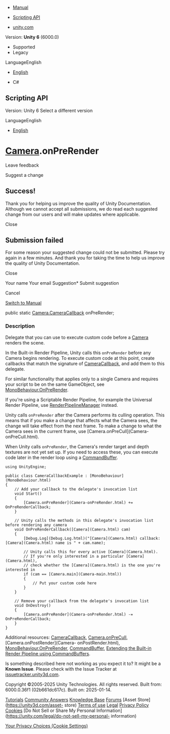 [ ]()

  * [Manual](../Manual/index.html)
  * [Scripting API](../ScriptReference/index.html)

  * [unity.com](https://unity.com/)

Version: **Unity 6** (6000.0)

  * Supported
  * Legacy

LanguageEnglish

  * [English]()

  * C#

[ ](https://docs.unity3d.com)

## Scripting API

Version: Unity 6 Select a different version

LanguageEnglish

  * [English]()

#  [Camera](Camera.html).onPreRender

Leave feedback

Suggest a change

## Success!

Thank you for helping us improve the quality of Unity Documentation. Although
we cannot accept all submissions, we do read each suggested change from our
users and will make updates where applicable.

Close

## Submission failed

For some reason your suggested change could not be submitted. Please <a>try
again</a> in a few minutes. And thank you for taking the time to help us
improve the quality of Unity Documentation.

Close

Your name Your email Suggestion* Submit suggestion

Cancel

[Switch to Manual](../Manual/class-Camera.html "Go to Camera Component in the
Manual")

public static [Camera.CameraCallback](Camera.CameraCallback.html) onPreRender;

### Description

Delegate that you can use to execute custom code before a
[Camera](Camera.html) renders the scene.

In the Built-in Render Pipeline, Unity calls this `onPreRender` before any
Camera begins rendering. To execute custom code at this point, create
callbacks that match the signature of
[CameraCallback](Camera.CameraCallback.html), and add them to this delegate.  
  
For similar functionality that applies only to a single Camera and requires
your script to be on the same GameObject, see
[MonoBehaviour.OnPreRender](MonoBehaviour.OnPreRender.html).  
  
If you're using a Scriptable Render Pipeline, for example the Universal Render
Pipeline, use [RenderPipelineManager](Rendering.RenderPipelineManager.html)
instead.  
  
Unity calls `onPreRender` after the Camera performs its culling operation.
This means that if you make a change that affects what the Camera sees, the
change will take effect from the next frame. To make a change to what the
Camera sees in the current frame, use [Camera.onPreCull](Camera-
onPreCull.html).  
  
When Unity calls `onPreRender`, the Camera's render target and depth textures
are not yet set up. If you need to access these, you can execute code later in
the render loop using a [CommandBuffer](Rendering.CommandBuffer.html).

    
    
    using UnityEngine;  
      
    public class CameraCallbackExample : [MonoBehaviour](MonoBehaviour.html)
    {
        // Add your callback to the delegate's invocation list
        void Start()
        {
            [Camera.onPreRender](Camera-onPreRender.html) += OnPreRenderCallback;
        }  
      
        // Unity calls the methods in this delegate's invocation list before rendering any camera
        void OnPreRenderCallback([Camera](Camera.html) cam)
        {
            [Debug.Log](Debug.Log.html)("[Camera](Camera.html) callback: [Camera](Camera.html) name is " + cam.name);  
      
            // Unity calls this for every active [Camera](Camera.html).
            // If you're only interested in a particular [Camera](Camera.html),
            // check whether the [Camera](Camera.html) is the one you're interested in
            if (cam == [Camera.main](Camera-main.html))
            {
                // Put your custom code here
            }
        }  
      
        // Remove your callback from the delegate's invocation list
        void OnDestroy()
        {
            [Camera.onPreRender](Camera-onPreRender.html) -= OnPreRenderCallback;
        }
    }
    

Additional resources: [CameraCallback](Camera.CameraCallback.html),
[Camera.onPreCull](Camera-onPreCull.html), [Camera.onPostRender](Camera-
onPostRender.html),
[MonoBehaviour.OnPreRender](MonoBehaviour.OnPreRender.html),
[CommandBuffer](Rendering.CommandBuffer.html), [Extending the Built-in Render
Pipeline using CommandBuffers](../Manual/GraphicsCommandBuffers.html).

Is something described here not working as you expect it to? It might be a
**Known Issue**. Please check with the Issue Tracker at
[issuetracker.unity3d.com](https://issuetracker.unity3d.com).

Copyright ©2005-2025 Unity Technologies. All rights reserved. Built from:
6000.0.36f1 (02b661dc617c). Built on: 2025-01-14.

[Tutorials](https://unity3d.com/learn) [Community
Answers](https://answers.unity3d.com) [Knowledge
Base](https://support.unity3d.com/hc/en-us)
[Forums](https://forum.unity3d.com) [Asset Store](https://unity3d.com/asset-
store) [Terms of use](https://docs.unity3d.com/Manual/TermsOfUse.html)
[Legal](https://unity.com/legal) [Privacy
Policy](https://unity.com/legal/privacy-policy)
[Cookies](https://unity.com/legal/cookie-policy) [Do Not Sell or Share My
Personal Information](https://unity.com/legal/do-not-sell-my-personal-
information)

[Your Privacy Choices (Cookie Settings)](javascript:void\(0\);)


